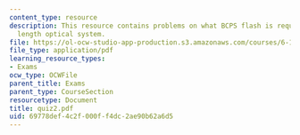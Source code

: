 ```yaml
---
content_type: resource
description: This resource contains problems on what BCPS flash is required and focal
  length optical system.
file: https://ol-ocw-studio-app-production.s3.amazonaws.com/courses/6-163-strobe-project-laboratory-fall-2005/69778def4c2f000ff4dc2ae90b62a6d5_quiz2.pdf
file_type: application/pdf
learning_resource_types:
- Exams
ocw_type: OCWFile
parent_title: Exams
parent_type: CourseSection
resourcetype: Document
title: quiz2.pdf
uid: 69778def-4c2f-000f-f4dc-2ae90b62a6d5
---
```

